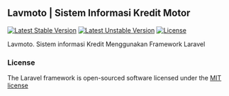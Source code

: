## Lavmoto | Sistem Informasi Kredit Motor

[![Latest Stable Version](https://poser.pugx.org/laravel/framework/v/stable.svg)](https://packagist.org/packages/laravel/framework)
[![Latest Unstable Version](https://poser.pugx.org/laravel/framework/v/unstable.svg)](https://packagist.org/packages/laravel/framework)
[![License](https://poser.pugx.org/laravel/framework/license.svg)](https://packagist.org/packages/laravel/framework)

Lavmoto.
Sistem informasi Kredit Menggunakan Framework Laravel



### License

The Laravel framework is open-sourced software licensed under the [MIT license](http://opensource.org/licenses/MIT)
